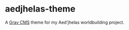 # aedjhelas-theme

A [Grav CMS](https://getgrav.org/) theme for my Aed'jhelas worldbuilding project.
